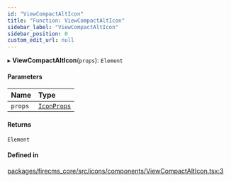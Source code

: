 ```yaml
---
id: "ViewCompactAltIcon"
title: "Function: ViewCompactAltIcon"
sidebar_label: "ViewCompactAltIcon"
sidebar_position: 0
custom_edit_url: null
---
```


▸ **ViewCompactAltIcon**(`props`): `Element`

#### Parameters

| Name | Type |
| :------ | :------ |
| `props` | [`IconProps`](../types/IconProps.md) |

#### Returns

`Element`

#### Defined in

[packages/firecms_core/src/icons/components/ViewCompactAltIcon.tsx:3](https://github.com/FireCMSco/firecms/blob/d45f3739/packages/firecms_core/src/icons/components/ViewCompactAltIcon.tsx#L3)
